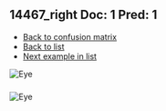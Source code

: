 ## 14467_right Doc: 1 Pred: 1
- [Back to confusion matrix](https://github.com/juliandewit/kaggle_retinopathy/blob/master/matrix.md)
- [Back to list](https://github.com/juliandewit/kaggle_retinopathy/blob/master/lists/11/list.md)
- [Next example in list](https://github.com/juliandewit/kaggle_retinopathy/blob/master/lists/11/14/14501_right.md)

![Eye](https://retinopaty.blob.core.windows.net/size1024/14467_right_1.jpeg)

### 

![Eye]()
